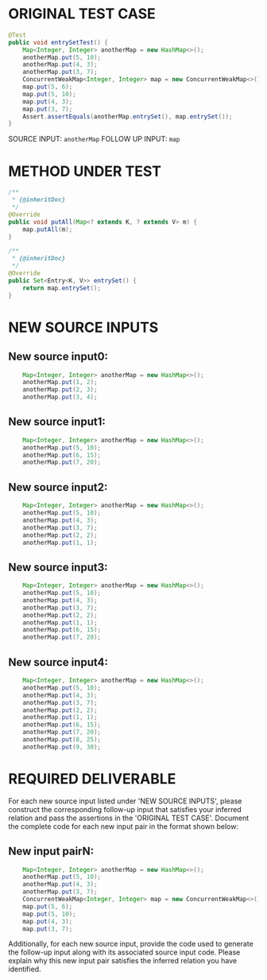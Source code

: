 # ORIGINAL TEST CASE
```java
@Test
public void entrySetTest() {
    Map<Integer, Integer> anotherMap = new HashMap<>();
    anotherMap.put(5, 10);
    anotherMap.put(4, 3);
    anotherMap.put(3, 7);
    ConcurrentWeakMap<Integer, Integer> map = new ConcurrentWeakMap<>();
    map.put(5, 6);
    map.put(5, 10);
    map.put(4, 3);
    map.put(3, 7);
    Assert.assertEquals(anotherMap.entrySet(), map.entrySet());
}

```
SOURCE INPUT: `anotherMap`
FOLLOW UP INPUT: `map`


# METHOD UNDER TEST
```java
/**
 * {@inheritDoc}
 */
@Override
public void putAll(Map<? extends K, ? extends V> m) {
    map.putAll(m);
}

/**
 * {@inheritDoc}
 */
@Override
public Set<Entry<K, V>> entrySet() {
    return map.entrySet();
}

```


# NEW SOURCE INPUTS
## New source input0:
```java
    Map<Integer, Integer> anotherMap = new HashMap<>();
    anotherMap.put(1, 2);
    anotherMap.put(2, 3);
    anotherMap.put(3, 4);
```

## New source input1:
```java
    Map<Integer, Integer> anotherMap = new HashMap<>();
    anotherMap.put(5, 10);
    anotherMap.put(6, 15);
    anotherMap.put(7, 20);
```

## New source input2:
```java
    Map<Integer, Integer> anotherMap = new HashMap<>();
    anotherMap.put(5, 10);
    anotherMap.put(4, 3);
    anotherMap.put(3, 7);
    anotherMap.put(2, 2);
    anotherMap.put(1, 1);
```

## New source input3:
```java
    Map<Integer, Integer> anotherMap = new HashMap<>();
    anotherMap.put(5, 10);
    anotherMap.put(4, 3);
    anotherMap.put(3, 7);
    anotherMap.put(2, 2);
    anotherMap.put(1, 1);
    anotherMap.put(6, 15);
    anotherMap.put(7, 20);
```

## New source input4:
```java
    Map<Integer, Integer> anotherMap = new HashMap<>();
    anotherMap.put(5, 10);
    anotherMap.put(4, 3);
    anotherMap.put(3, 7);
    anotherMap.put(2, 2);
    anotherMap.put(1, 1);
    anotherMap.put(6, 15);
    anotherMap.put(7, 20);
    anotherMap.put(8, 25);
    anotherMap.put(9, 30);
```



# REQUIRED DELIVERABLE
For each new source input listed under 'NEW SOURCE INPUTS', please construct the corresponding follow-up input that satisfies your inferred relation and pass the assertions in the 'ORIGINAL TEST CASE'. Document the complete code for each new input pair in the format shown below:
## New input pairN:
```java
    Map<Integer, Integer> anotherMap = new HashMap<>();
    anotherMap.put(5, 10);
    anotherMap.put(4, 3);
    anotherMap.put(3, 7);
    ConcurrentWeakMap<Integer, Integer> map = new ConcurrentWeakMap<>();
    map.put(5, 6);
    map.put(5, 10);
    map.put(4, 3);
    map.put(3, 7);
```

Additionally, for each new source input, provide the code used to generate the follow-up input along with its associated source input code. Please explain why this new input pair satisfies the inferred relation you have identified.